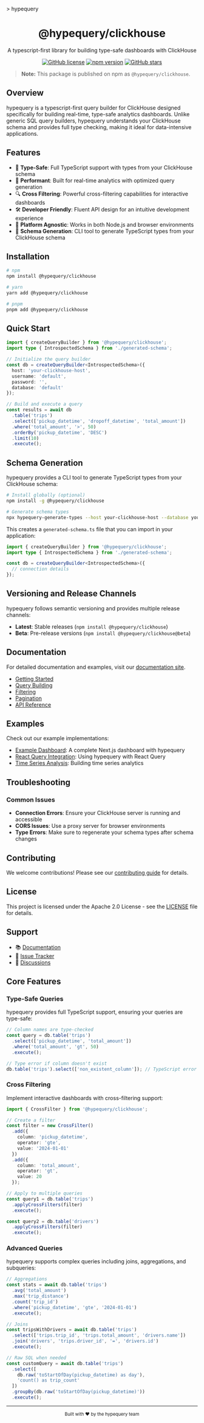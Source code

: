    <span class="font-mono text-xl font-bold text-indigo-600"
          >&gt; hypequery</span
        >

<div align="center">
  <h1>@hypequery/clickhouse</h1>
  <p>A typescript-first library for building type-safe dashboards with ClickHouse</p>
  
  [![GitHub license](https://img.shields.io/github/license/hypequery/hypequery)](https://github.com/hypequery/hypequery/blob/main/LICENSE)
  [![npm version](https://badge.fury.io/js/@hypequery%2Fclickhouse.svg)](https://badge.fury.io/js/@hypequery%2Fclickhouse)
  [![GitHub stars](https://img.shields.io/github/stars/hypequery/hypequery)](https://github.com/hypequery/hypequery/stargazers)
</div>

> **Note:** This package is published on npm as `@hypequery/clickhouse`.

## Overview

hypequery is a typescript-first query builder for ClickHouse designed specifically for building real-time, type-safe analytics dashboards. Unlike generic SQL query builders, hypequery understands your ClickHouse schema and provides full type checking, making it ideal for data-intensive applications.

## Features

- 🎯 **Type-Safe**: Full TypeScript support with types from your ClickHouse schema
- 🚀 **Performant**: Built for real-time analytics with optimized query generation
- 🔍 **Cross Filtering**: Powerful cross-filtering capabilities for interactive dashboards
- 🛠️ **Developer Friendly**: Fluent API design for an intuitive development experience
- 📱 **Platform Agnostic**: Works in both Node.js and browser environments
- 🔄 **Schema Generation**: CLI tool to generate TypeScript types from your ClickHouse schema

## Installation

```bash
# npm
npm install @hypequery/clickhouse

# yarn
yarn add @hypequery/clickhouse

# pnpm
pnpm add @hypequery/clickhouse
```

## Quick Start

```typescript
import { createQueryBuilder } from '@hypequery/clickhouse';
import type { IntrospectedSchema } from './generated-schema';

// Initialize the query builder
const db = createQueryBuilder<IntrospectedSchema>({
  host: 'your-clickhouse-host',
  username: 'default',
  password: '',
  database: 'default'
});

// Build and execute a query
const results = await db
  .table('trips')
  .select(['pickup_datetime', 'dropoff_datetime', 'total_amount'])
  .where('total_amount', '>', 50)
  .orderBy('pickup_datetime', 'DESC')
  .limit(10)
  .execute();
```

## Schema Generation

hypequery provides a CLI tool to generate TypeScript types from your ClickHouse schema:

```bash
# Install globally (optional)
npm install -g @hypequery/clickhouse

# Generate schema types
npx hypequery-generate-types --host your-clickhouse-host --database your-database
```

This creates a `generated-schema.ts` file that you can import in your application:

```typescript
import { createQueryBuilder } from '@hypequery/clickhouse';
import type { IntrospectedSchema } from './generated-schema';

const db = createQueryBuilder<IntrospectedSchema>({
  // connection details
});
```

## Versioning and Release Channels

hypequery follows semantic versioning and provides multiple release channels:

- **Latest**: Stable releases (`npm install @hypequery/clickhouse`)
- **Beta**: Pre-release versions (`npm install @hypequery/clickhouse@beta`)

## Documentation

For detailed documentation and examples, visit our [documentation site](https://hypequery.com/docs).

- [Getting Started](https://hypequery.com/docs/installation)
- [Query Building](https://hypequery.com/docs/guides/query-building)
- [Filtering](https://hypequery.com/docs/guides/filtering)
- [Pagination](https://hypequery.com/docs/features/pagination)
- [API Reference](https://hypequery.com/docs/reference/api)

## Examples

Check out our example implementations:

- [Example Dashboard](https://github.com/lukejreilly/hypequery/tree/main/examples/example-dashboard): A complete Next.js dashboard with hypequery
- [React Query Integration](https://hypequery.dev/docs/guides/integrations/react-query): Using hypequery with React Query
- [Time Series Analysis](https://hypequery.dev/docs/guides/timeseries): Building time series analytics

## Troubleshooting

### Common Issues

- **Connection Errors**: Ensure your ClickHouse server is running and accessible
- **CORS Issues**: Use a proxy server for browser environments
- **Type Errors**: Make sure to regenerate your schema types after schema changes

## Contributing

We welcome contributions! Please see our [contributing guide](CONTRIBUTING.md) for details.

## License

This project is licensed under the Apache 2.0 License - see the [LICENSE](LICENSE) file for details.

## Support

- 📚 [Documentation](https://hypequery.com/docs)
- 🐛 [Issue Tracker](https://github.com/lukejreilly/hypequery/issues)
- 💬 [Discussions](https://github.com/lukejreilly/hypequery/discussions)


## Core Features

### Type-Safe Queries

hypequery provides full TypeScript support, ensuring your queries are type-safe:

```typescript
// Column names are type-checked
const query = db.table('trips')
  .select(['pickup_datetime', 'total_amount']) 
  .where('total_amount', 'gt', 50)
  .execute();

// Type error if column doesn't exist
db.table('trips').select(['non_existent_column']); // TypeScript error
```

### Cross Filtering

Implement interactive dashboards with cross-filtering support:

```typescript
import { CrossFilter } from '@hypequery/clickhouse';

// Create a filter
const filter = new CrossFilter()
  .add({
    column: 'pickup_datetime',
    operator: 'gte',
    value: '2024-01-01'
  })
  .add({
    column: 'total_amount',
    operator: 'gt',
    value: 20
  });

// Apply to multiple queries
const query1 = db.table('trips')
  .applyCrossFilters(filter)
  .execute();

const query2 = db.table('drivers')
  .applyCrossFilters(filter)
  .execute();
```


### Advanced Queries

hypequery supports complex queries including joins, aggregations, and subqueries:

```typescript
// Aggregations
const stats = await db.table('trips')
  .avg('total_amount')
  .max('trip_distance')
  .count('trip_id')
  .where('pickup_datetime', 'gte', '2024-01-01')
  .execute();

// Joins
const tripsWithDrivers = await db.table('trips')
  .select(['trips.trip_id', 'trips.total_amount', 'drivers.name'])
  .join('drivers', 'trips.driver_id', '=', 'drivers.id')
  .execute();

// Raw SQL when needed
const customQuery = await db.table('trips')
  .select([
    db.raw('toStartOfDay(pickup_datetime) as day'),
    'count() as trip_count'
  ])
  .groupBy(db.raw('toStartOfDay(pickup_datetime)'))
  .execute();
```

---

<div align="center">
  <sub>Built with ❤️ by the hypequery team</sub>
</div> 

